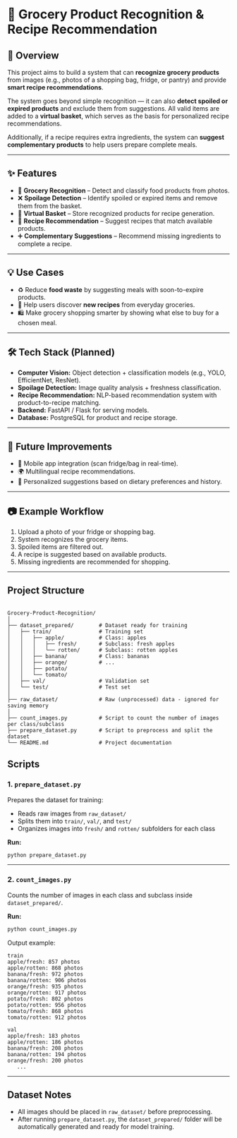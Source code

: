 # 🥦 Grocery Product Recognition & Recipe Recommendation

## 📌 Overview

This project aims to build a system that can **recognize grocery products** from images (e.g., photos of a shopping bag, fridge, or pantry) and provide **smart recipe recommendations**.

The system goes beyond simple recognition — it can also **detect spoiled or expired products** and exclude them from suggestions. All valid items are added to a **virtual basket**, which serves as the basis for personalized recipe recommendations.

Additionally, if a recipe requires extra ingredients, the system can **suggest complementary products** to help users prepare complete meals.

---

## ✨ Features

- 🛒 **Grocery Recognition** – Detect and classify food products from photos.
- ❌ **Spoilage Detection** – Identify spoiled or expired items and remove them from the basket.
- 🧺 **Virtual Basket** – Store recognized products for recipe generation.
- 🍳 **Recipe Recommendation** – Suggest recipes that match available products.
- ➕ **Complementary Suggestions** – Recommend missing ingredients to complete a recipe.

---

## 💡 Use Cases

- ♻️ Reduce **food waste** by suggesting meals with soon-to-expire products.
- 🍲 Help users discover **new recipes** from everyday groceries.
- 🛍️ Make grocery shopping smarter by showing what else to buy for a chosen meal.

---

## 🛠️ Tech Stack (Planned)

- **Computer Vision:** Object detection + classification models (e.g., YOLO, EfficientNet, ResNet).
- **Spoilage Detection:** Image quality analysis + freshness classification.
- **Recipe Recommendation:** NLP-based recommendation system with product-to-recipe matching.
- **Backend:** FastAPI / Flask for serving models.
- **Database:** PostgreSQL for product and recipe storage.

---

## 🚀 Future Improvements

- 📱 Mobile app integration (scan fridge/bag in real-time).
- 🌍 Multilingual recipe recommendations.
- 🧠 Personalized suggestions based on dietary preferences and history.

---

## 📷 Example Workflow

1. Upload a photo of your fridge or shopping bag.
2. System recognizes the grocery items.
3. Spoiled items are filtered out.
4. A recipe is suggested based on available products.
5. Missing ingredients are recommended for shopping.

 ---
## Project Structure

```

Grocery-Product-Recognition/
│
├── dataset_prepared/        # Dataset ready for training
│   ├── train/               # Training set
│   │   ├── apple/           # Class: apples
│   │   │   ├── fresh/       # Subclass: fresh apples
│   │   │   └── rotten/      # Subclass: rotten apples
│   │   ├── banana/          # Class: bananas
│   │   ├── orange/          # ...
│   │   ├── potato/          
│   │   └── tomato/          
│   ├── val/                 # Validation set
│   └── test/                # Test set
│
├── raw_dataset/             # Raw (unprocessed) data - ignored for saving memory
│
├── count_images.py          # Script to count the number of images per class/subclass
├── prepare_dataset.py       # Script to preprocess and split the dataset
└── README.md                # Project documentation

````



## Scripts

### 1. `prepare_dataset.py`
Prepares the dataset for training:
- Reads raw images from `raw_dataset/`
- Splits them into `train/`, `val/`, and `test/`
- Organizes images into `fresh/` and `rotten/` subfolders for each class

**Run:**
```bash
python prepare_dataset.py
````

---

### 2. `count_images.py`

Counts the number of images in each class and subclass inside `dataset_prepared/`.

**Run:**

```bash
python count_images.py
```

Output example:

```
train
apple/fresh: 857 photos
apple/rotten: 868 photos
banana/fresh: 972 photos
banana/rotten: 906 photos
orange/fresh: 935 photos
orange/rotten: 917 photos
potato/fresh: 802 photos
potato/rotten: 956 photos
tomato/fresh: 868 photos
tomato/rotten: 912 photos

val
apple/fresh: 183 photos
apple/rotten: 186 photos
banana/fresh: 208 photos
banana/rotten: 194 photos
orange/fresh: 200 photos 
   ...
```

---

## Dataset Notes

* All images should be placed in `raw_dataset/` before preprocessing.
* After running `prepare_dataset.py`, the `dataset_prepared/` folder will be automatically generated and ready for model training.





